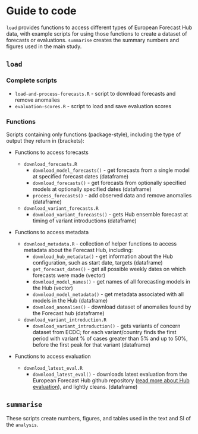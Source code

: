 # Guide to code

`load` provides functions to access different types of European Forecast Hub data, with example scripts for using those functions to create a dataset of forecasts or evaluations. `summarise` creates the summary numbers and figures used in the main study.

## `load`

### Complete scripts
  - `load-and-process-forecasts.R` - script to download forecasts and remove anomalies
  - `evaluation-scores.R` - script to load and save evaluation scores

### Functions
Scripts containing only functions (package-style), including the type of output they return in (brackets):

- Functions to access forecasts
  - `download_forecasts.R`    
    - `download_model_forecasts()` - get forecasts from a single model at specified forecast dates (dataframe)
    - `download_forecasts()` - get forecasts from optionally specified models at optionally specified dates (dataframe)
    - `process_forecasts()` - add observed data and remove anomalies (dataframe)
  - `download_variant_forecasts.R`
    - `download_variant_forecasts()` - gets Hub ensemble forecast at timing of variant introductions (dataframe)

- Functions to access metadata
  - `download_metadata.R` - collection of helper functions to access metadata about the Forecast Hub, including:
    - `download_hub_metadata()` - get information about the Hub configuration, such as start date, targets (dataframe)
    - `get_forecast_dates()` - get all possible weekly dates on which forecasts were made (vector)
    - `download_model_names()` - get names of all forecasting models in the Hub (vector)
    - `download_model_metadata()` - get metadata associated with all models in the Hub (dataframe)
    - `download_anomalies()` - download dataset of anomalies found by the Forecast hub (dataframe)
  - `download_variant_introduction.R`
    - `download_variant_introduction()` - gets variants of concern dataset from ECDC; for each variant/country finds the first period with variant % of cases greater than 5% and up to 50%,  before the first peak for that variant (dataframe)

- Functions to access evaluation
  - `download_latest_eval.R`
    - `download_latest_eval()` - downloads latest evaluation from the European Forecast Hub github repository ([read more about Hub evaluation](https://covid19forecasthub.eu/reports.html)), and lightly cleans. (dataframe)          

## `summarise`

These scripts create numbers, figures, and tables used in the text and SI of the `analysis`.
